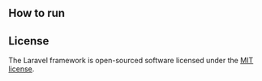 
## How to run


## License

The Laravel framework is open-sourced software licensed under the [MIT license](https://opensource.org/licenses/MIT).
